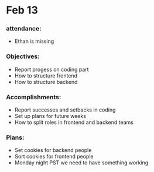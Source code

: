# Feb 13

### attendance:
- Ethan is missing

### Objectives:
- Report progess on coding part
- How to structure frontend
- How to structure backend

### Accomplishments:
- Report successes and setbacks in coding
- Set up plans for future weeks
- How to split roles in frontend and backend teams

### Plans:
- Set cookies for backend people
- Sort cookies for frontend people
- Monday night PST we need to have something working
